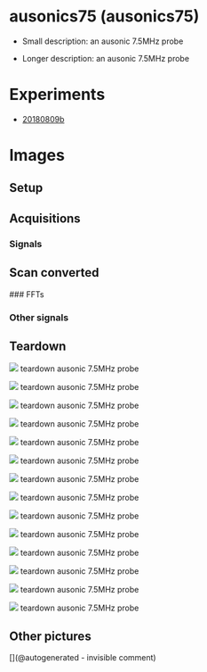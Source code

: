 # ausonics75 (ausonics75)

* Small description: an ausonic 7.5MHz probe

* Longer description: an ausonic 7.5MHz probe

# Experiments

* [20180809b](/include/experiments/auto/20180809b.md)


# Images

## Setup 

## Acquisitions 

### Signals 

## Scan converted 

### FFTs 

### Other signals 

## Teardown 

![](/include/images/ausonics75/P_20180809_192257.jpg)
teardown
ausonic 7.5MHz probe

![](/include/images/ausonics75/P_20180809_192216.jpg)
teardown
ausonic 7.5MHz probe

![](/include/images/ausonics75/P_20180809_192123.jpg)
teardown
ausonic 7.5MHz probe

![](/include/images/ausonics75/P_20180809_192050.jpg)
teardown
ausonic 7.5MHz probe

![](/include/images/ausonics75/P_20180809_191957.jpg)
teardown
ausonic 7.5MHz probe

![](/include/images/ausonics75/P_20180809_193235.jpg)
teardown
ausonic 7.5MHz probe

![](/include/images/ausonics75/P_20180809_191946.jpg)
teardown
ausonic 7.5MHz probe

![](/include/images/ausonics75/P_20180809_191926.jpg)
teardown
ausonic 7.5MHz probe

![](/include/images/ausonics75/P_20180809_191913.jpg)
teardown
ausonic 7.5MHz probe

![](/include/images/ausonics75/P_20180809_193102.jpg)
teardown
ausonic 7.5MHz probe

![](/include/images/ausonics75/P_20180809_192848.jpg)
teardown
ausonic 7.5MHz probe

![](/include/images/ausonics75/P_20180809_192920.jpg)
teardown
ausonic 7.5MHz probe

![](/include/images/ausonics75/P_20180809_192206.jpg)
teardown
ausonic 7.5MHz probe

![](/include/images/ausonics75/P_20180809_191919.jpg)
teardown
ausonic 7.5MHz probe

## Other pictures 





[](@autogenerated - invisible comment)